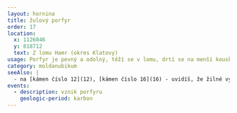 ```yaml
---
layout: hornina
title: žulový porfyr
order: 17
location:
  x: 1126046
  y: 818712
  text: Z lomu Hamr (okres Klatovy)
usage: Porfyr je pevný a odolný, těží se v lomu, drtí se na menší kousky, které se pak třídí podle velikosti. Přidává se do betonových a asfaltových směsí pro stavební účely. Dal by se využít i pro výrobu dlažebních kostek.
category: moldanubikum
seeAlso: |
  - na [kámen číslo 12](12), [kámen číslo 16](16) - uvidíš, že žilné vyvřeliny mohou vypadat také jinak
events:
  - description: vznik porfyru
    geologic-period: karbon
---
```


